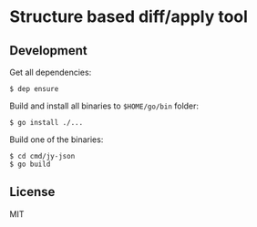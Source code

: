 # Structure based diff/apply tool

## Development

Get all dependencies:

```
$ dep ensure
```

Build and install all binaries to `$HOME/go/bin` folder:

```
$ go install ./...
```


Build one of the binaries:


```
$ cd cmd/jy-json
$ go build
```

## License

MIT
